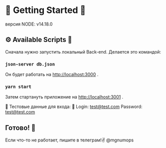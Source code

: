 # 🎉 Getting Started 🎉

версия NODE: v14.18.0


## ⚙️ Available Scripts 🔧

Сначала нужно запустить локальный Back-end. Делается это командой:

### `json-server db.json`

Он будет работать  на [http://localhost:3000](http://localhost:3000) .


### `yarn start`

Затем стартануть приложение на [http://localhost:3001](http://localhost:3000) .

🚀 Тестовые данные для входа: 🚀
Login: test@test.com
Password: test@test.com

## ️Готово! 💅

Если что-то не работает, пишите в телеграм!✌️ @mgnumops
